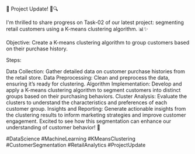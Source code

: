 🚀 Project Update! 🛒🔍

I'm thrilled to share progress on Task-02 of our latest project: segmenting retail customers using a K-means clustering algorithm. 📊✨

Objective: Create a K-means clustering algorithm to group customers based on their purchase history.

Steps:

Data Collection: Gather detailed data on customer purchase histories from the retail store.
Data Preprocessing: Clean and preprocess the data, ensuring it’s ready for clustering.
Algorithm Implementation: Develop and apply a K-means clustering algorithm to segment customers into distinct groups based on their purchasing behaviors.
Cluster Analysis: Evaluate the clusters to understand the characteristics and preferences of each customer group.
Insights and Reporting: Generate actionable insights from the clustering results to inform marketing strategies and improve customer engagement.
Excited to see how this segmentation can enhance our understanding of customer behavior! 🌟

#DataScience #MachineLearning #KMeansClustering #CustomerSegmentation #RetailAnalytics #ProjectUpdate

